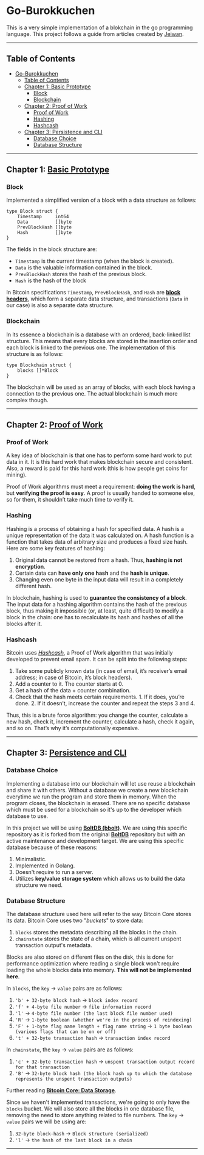 # Go-Burokkuchen

This is a very simple implementation of a blokchain in the go programming language. This project follows a guide from articles created by [Jeiwan](https://github.com/Jeiwan).

---

## Table of Contents

- [Go-Burokkuchen](#go-burokkuchen)
	- [Table of Contents](#table-of-contents)
	- [Chapter 1: Basic Prototype](#chapter-1-basic-prototype)
		- [Block](#block)
		- [Blockchain](#blockchain)
	- [Chapter 2: Proof of Work](#chapter-2-proof-of-work)
		- [Proof of Work](#proof-of-work)
		- [Hashing](#hashing)
		- [Hashcash](#hashcash)
	- [Chapter 3: Persistence and CLI](#chapter-3-persistence-and-cli)
		- [Database Choice](#database-choice)
		- [Database Structure](#database-structure)

---

## Chapter 1: [Basic Prototype](https://jeiwan.net/posts/building-blockchain-in-go-part-1/)

### Block

Implemented a simplified version of a block with a data structure as follows:

```golang
type Block struct {
	Timestamp     int64
	Data          []byte
	PrevBlockHash []byte
	Hash          []byte
}
```

The fields in the block structure are:

-   `Timestamp` is the current timestamp (when the block is created).
-   `Data` is the valuable information contained in the block.
-   `PrevBlockHash` stores the hash of the previous block.
-   `Hash` is the hash of the block

In Bitcoin specifications `Timestamp`, `PrevBlockHash`, and `Hash` are [**block headers**](https://developer.bitcoin.org/reference/block_chain.html#), which form a separate data structure, and transactions (`Data` in our case) is also a separate data structure.

### Blockchain

In its essence a blockchain is a database with an ordered, back-linked list structure. This means that every blocks are stored in the insertion order and each block is linked to the previous one. The implementation of this structure is as follows:

```golang
type Blockchain struct {
	blocks []*Block
}
```

The blockchain will be used as an array of blocks, with each block having a connection to the previous one. The actual blockchain is much more complex though.

---

## Chapter 2: [Proof of Work](https://jeiwan.net/posts/building-blockchain-in-go-part-2/)

### Proof of Work

A key idea of blockchain is that one has to perform some hard work to put data in it. It is this hard work that makes blockchain secure and consistent. Also, a reward is paid for this hard work (this is how people get coins for mining).

Proof of Work algorithms must meet a requirement: **doing the work is hard**, but **verifying the proof is easy**. A proof is usually handed to someone else, so for them, it shouldn’t take much time to verify it.

### Hashing

Hashing is a process of obtaining a hash for specified data. A hash is a unique representation of the data it was calculated on. A hash function is a function that takes data of arbitrary size and produces a fixed size hash. Here are some key features of hashing:

1. Original data cannot be restored from a hash. Thus, **hashing is not encryption**.
2. Certain data can **have only one hash** and the **hash is unique**.
3. Changing even one byte in the input data will result in a completely different hash.

In blockchain, hashing is used to **guarantee the consistency of a block**. The input data for a hashing algorithm contains the hash of the previous block, thus making it impossible (or, at least, quite difficult) to modify a block in the chain: one has to recalculate its hash and hashes of all the blocks after it.

### Hashcash

Bitcoin uses [_Hashcash_](https://en.wikipedia.org/wiki/Hashcash), a Proof of Work algorithm that was initially developed to prevent email spam. It can be split into the following steps:

1. Take some publicly known data (in case of email, it’s receiver’s email address; in case of Bitcoin, it’s block headers).
2. Add a counter to it. The counter starts at 0.
3. Get a hash of the data + counter combination.
4. Check that the hash meets certain requirements. 1. If it does, you’re done. 2. If it doesn’t, increase the counter and repeat the steps 3 and 4.

Thus, this is a brute force algorithm: you change the counter, calculate a new hash, check it, increment the counter, calculate a hash, check it again, and so on. That’s why it’s computationally expensive.

---

## Chapter 3: [Persistence and CLI](https://jeiwan.net/posts/building-blockchain-in-go-part-3/)

### Database Choice

Implementing a database into our blockchain will let use reuse a blockchain and share it with others. Without a database we create a new blockchain everytime we run the program and store them in memory. When the program closes, the blockchain is erased. There are no specific database which must be used for a blockchain so it's up to the developer which database to use.

In this project we will be using [**BoltDB (bbolt)**](https://github.com/etcd-io/bbolt). We are using this specific repository as it is forked from the original [**BoltDB**](https://github.com/boltdb/bolt) repository but with an active maintenance and development target. We are using this specific database because of these reasons:

1. Minimalistic.
2. Implemented in Golang.
3. Doesn't require to run a server.
4. Utilizes **key/value storage system** which allows us to build the data structure we need.

### Database Structure

The database structure used here will refer to the way Bitcoin Core stores its data. Bitcoin Core uses two "*buckets*" to store data:

1. `blocks` stores the metadata describing all the blocks in the chain.
2. `chainstate` stores the state of a chain, which is all current unspent transaction output's metadata.

Blocks are also stored on different files on the disk, this is done for performance optimization where reading a single block won't require loading the whole blocks data into memory. **This will not be implemented here**.

In `blocks`, the `key` -> `value` pairs are as follows:

1. `'b' + 32-byte block hash` -> `block index record`
2. `'f' + 4-byte file number` -> `file information record`
3. `'l'` -> `4-byte file number (the last block file number used)`
4. `'R'` -> `1-byte boolean (whether we're in the process of reindexing)`
5. `'F' + 1-byte flag name length + flag name string` -> `1 byte boolean (various flags that can be on or off)` <br />
6. `'t' + 32-byte transaction hash` -> `transaction index record`


In `chainstate`, the `key` -> `value` pairs are as follows:
1. `'c' + 32-byte transaction hash` -> `unspent transaction output record for that transaction`
2. `'B'` -> `32-byte block hash (the block hash up to which the database represents the unspent transaction outputs)`

Further reading [**Bitcoin Core: Data Storage**](https://en.bitcoin.it/wiki/Bitcoin_Core_0.11_(ch_2):_Data_Storage).

Since we haven't implemented transactions, we're going to only have the `blocks` bucket. We will also store all the blocks in one database file, removing the need to store anything related to file numbers. The `key` -> `value` pairs we will be using are:
1. `32-byte block-hash` -> `Block structure (serialized)`
2. `'l'` -> `the hash of the last block in a chain`

---

